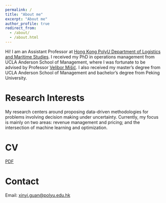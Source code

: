 ```yaml
---
permalink: /
title: "About me"
excerpt: "About me"
author_profile: true
redirect_from: 
  - /about/
  - /about.html
---
```


Hi! I am an Assistant Professor at [Hong Kong PolyU Department of Logistics and Maritime Studies](https://www.polyu.edu.hk/en/lms/). I received my PhD in operations management from UCLA Anderson School of Management, where I was fortunate to be advised by Professor [Velibor Mišić](https://vvmisic.github.io/). I also received my master’s degree from UCLA Anderson School of Management and bachelor’s degree from Peking University.



Research Interests
======
My research centers around proposing data-driven methodologies for problems involving decision making under uncertainty. Currently, my focus is mainly on two areas: revenue management and pricing; and the intersection of machine learning and optimization.

CV
======
[PDF](https://xinyi-guan.github.io/Xinyi_Guan_CV.pdf) 

Contact
======
Email: xinyi.guan@polyu.edu.hk
